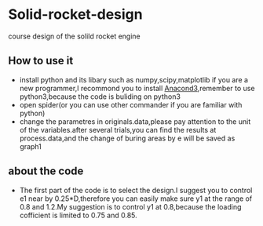 # Solid-rocket-design
course design of the solild rocket engine
## How to use it
* install python and its libary such as numpy,scipy,matplotlib
if you are a new programmer,I recommond you to install [Anacond3](https://www.anaconda.com/download/),remember to use python3,because the code is buliding on python3
* open spider(or you can use other commander if you are familiar with python)
* change the parametres in originals.data,please pay attention to the unit of the variables.after several trials,you can find the results at process.data,and the change of buring areas by e
will be saved as graph1
## about the code
* The first part of the code is to select the design.I suggest you to control e1 near by 0.25*D,therefore you can easily make sure y1 at the range of 0.8 and 1.2.My suggestion is to control y1 at 0.8,because the loading cofficient is limited to 0.75 and 0.85.
